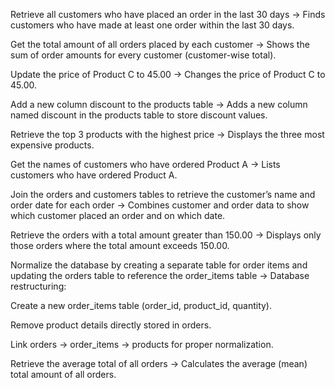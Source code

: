 Retrieve all customers who have placed an order in the last 30 days
→ Finds customers who have made at least one order within the last 30 days.

Get the total amount of all orders placed by each customer
→ Shows the sum of order amounts for every customer (customer-wise total).

Update the price of Product C to 45.00
→ Changes the price of Product C to 45.00.

Add a new column discount to the products table
→ Adds a new column named discount in the products table to store discount values.

Retrieve the top 3 products with the highest price
→ Displays the three most expensive products.

Get the names of customers who have ordered Product A
→ Lists customers who have ordered Product A.

Join the orders and customers tables to retrieve the customer’s name and order date for each order
→ Combines customer and order data to show which customer placed an order and on which date.

Retrieve the orders with a total amount greater than 150.00
→ Displays only those orders where the total amount exceeds 150.00.

Normalize the database by creating a separate table for order items and updating the orders table to reference the order_items table
→ Database restructuring:

Create a new order_items table (order_id, product_id, quantity).

Remove product details directly stored in orders.

Link orders → order_items → products for proper normalization.

Retrieve the average total of all orders
→ Calculates the average (mean) total amount of all orders.
